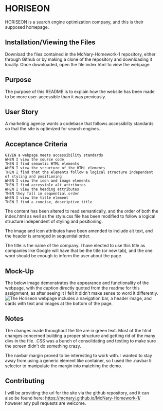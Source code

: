 # HORISEON

HORISEON is a search engine optimization company, and this is their supposed homepage.

## Installation/Viewing the Files

Download the files contained in the McNary-Homework-1 repository, either through Github or by making a clone of the repository and downloading it locally. Once downloaded, open the file index.html to view the webpage.

## Purpose

The purpose of this README is to explain how the website has been made to be more user-accessible than it was previously. 

## User Story
A marketing agency wants a codebase that follows accessiblity standards so that the site is optimized for search engines.

## Acceptance Criteria
```
GIVEN a webpage meets accessibility standards
WHEN I view the source code
THEN I find semantic HTML elements
WHEN I view the structure of the HTML elements
THEN I find that the elements follow a logical structure independent of styling and positioning
WHEN I view the icon and image elements
THEN I find accessible alt attributes
WHEN I view the heading attributes
THEN they fall in sequential order
WHEN I view the title element
THEN I find a concise, descriptive title
```
The content has been altered to read semantically, and the order of both the index.html as well as the style.css file has been modified to follow a logical structure independent of styling and positioning.

The image and icon attributes have been amended to include alt text, and the header is arranged in sequential order.

The title is the name of the company. I have elected to use this title as companies like Google will have that be the title (or new tab), and the one word should be enough to inform the user about the page.

## Mock-Up

The below image demonstrates the appearance and functionality of the webpage, with the caption directly quoted from the readme for this assignment, as after seeing it I felt it didn't make sense to word it differently.
![The Horiseon webpage includes a navigation bar, a header image, and cards with text and images at the bottom of the page.](assets/images/01-html-css-git-homework-demo.png)

## Notes

The changes made throughout the file are in green text. Most of the html changes concerned building a proper structure and getting rid of the many divs in the file. 
.CSS was a bunch of consolidating and testing to make sure the screen didn't do something crazy.

The navbar margin proved to be interesting to work with. I wanted to stay away from using a generic element like container, so I used the .navbar li selector to manipulate the margin into matching the demo.

## Contributing
I will be providing the url for the site via the github repository, and it can also be found here: https://mcnaryj.github.io/McNary-Homework-1/ however any pull requests are welcome.

